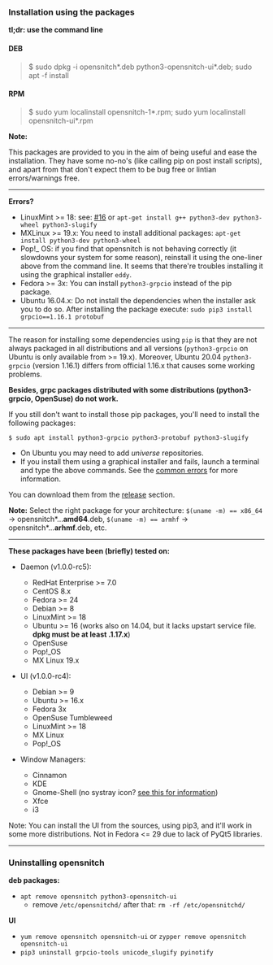 ### Installation using the packages


**tl;dr: use the command line**

#### DEB
> $ sudo dpkg -i opensnitch*.deb python3-opensnitch-ui*.deb; sudo apt -f install

#### RPM
> $ sudo yum localinstall opensnitch-1*.rpm; sudo yum localinstall opensnitch-ui*.rpm 

**Note:**

This packages are provided to you in the aim of being useful and ease the installation. They have some no-no's (like calling pip on post install scripts), and apart from that don't expect them to be bug free or lintian errors/warnings free.


***

**Errors?**

- LinuxMint >= 18: see: [#16](https://github.com/gustavo-iniguez-goya/opensnitch/issues/16) or `apt-get install g++ python3-dev python3-wheel python3-slugify`
- MXLinux >= 19.x: You need to install additional packages: `apt-get install python3-dev python3-wheel`
- Pop!_ OS: if you find that opensnitch is not behaving correctly (it slowdowns your system for some reason), reinstall it using the one-liner above from the command line. It seems that there're troubles installing it using the graphical installer `eddy`.
- Fedora >= 3x: You can install `python3-grpcio` instead of the pip package.
- Ubuntu 16.04.x: Do not install the dependencies when the installer ask you to do so. After installing the package execute: `sudo pip3 install grpcio==1.16.1 protobuf`

---

The reason for installing some dependencies using `pip` is that they are not always packaged in all distributions and all versions (`python3-grpcio` on Ubuntu is only available from >= 19.x). Moreover, Ubuntu 20.04 `python3-grpcio` (version 1.16.1) differs from official 1.16.x that causes some working problems. 

**Besides, grpc packages distributed with some distributions (python3-grpcio, OpenSuse) do not work.**

If you still don't want to install those pip packages, you'll need to install the following packages:
```
$ sudo apt install python3-grpcio python3-protobuf python3-slugify
```

* On Ubuntu you may need to add _universe_ repositories.
* If you install them using a graphical installer and fails, launch a terminal and type the above commands. See the [common errors](https://github.com/gustavo-iniguez-goya/opensnitch/wiki/Known-problems) for more information.


You can download them from the [release](https://github.com/gustavo-iniguez-goya/opensnitch/releases) section.

**Note:**
Select the right package for your architecture: `$(uname -m) == x86_64` -> opensnitch*...**amd64**.deb, `$(uname -m) == armhf` -> opensnitch*...**arhmf**.deb, etc.

***

**These packages have been (briefly) tested on:**
 * Daemon (v1.0.0-rc5):
   - RedHat Enterprise >= 7.0
   - CentOS 8.x
   - Fedora >= 24
   - Debian >= 8
   - LinuxMint >= 18
   - Ubuntu >= 16 (works also on 14.04, but it lacks upstart service file. **dpkg must be at least .1.17.x**)
   - OpenSuse
   - Pop!_OS
   - MX Linux 19.x
 * UI (v1.0.0-rc4):
   - Debian >= 9
   - Ubuntu >= 16.x
   - Fedora 3x
   - OpenSuse Tumbleweed
   - LinuxMint >= 18 
   - MX Linux
   - Pop!_OS

 * Window Managers:
   - Cinnamon
   - KDE
   - Gnome-Shell (no systray icon? [see this for information](Known-problems#OpenSnitch-icon-does-not-show-up-on-gnome-shell))
   - Xfce
   - i3

Note: You can install the UI from the sources, using pip3, and it'll work in some more distributions. Not in Fedora <= 29 due to lack of PyQt5 libraries.


***

### Uninstalling opensnitch

**deb packages:**
- `apt remove opensnitch python3-opensnitch-ui`
  * remove `/etc/opensnitchd/` after that: `rm -rf /etc/opensnitchd/`

**UI**
- `yum remove opensnitch opensnitch-ui` or `zypper remove opensnitch opensnitch-ui`
- `pip3 uninstall grpcio-tools unicode_slugify pyinotify`
